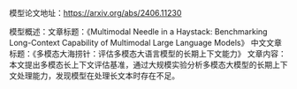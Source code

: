 模型论文地址：https://arxiv.org/abs/2406.11230

模型概述：文章标题：《Multimodal Needle in a Haystack: Benchmarking Long-Context Capability of Multimodal Large Language Models》
中文文章标题：《多模态大海捞针：评估多模态大语言模型的长期上下文能力》
文章内容：本文提出多模态长上下文评估基准，通过大规模实验分析多模态大模型的长期上下文处理能力，发现模型在处理长文本时存在不足。
